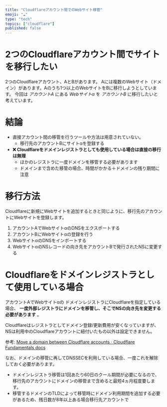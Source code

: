 ```yaml
---
title: "Cloudflareアカウント間でのWebサイト移管"
emoji: "☁"
type: "tech"
topics: ["cloudflare"]
published: false
---
```


# 2つのCloudflareアカウント間でサイトを移行したい

2つのCloudflareアカウント、AとBがあります。
Aには複数のWebサイト（ドメイン）があります。Aのうち1つ以上のWebサイトをBに移行しようとしています。
今回は _アカウントA_ にある _Webサイトα_ を _アカウントB_ に移行したいと考えています。

# 結論

- 直接アカウント間の移管を行うツールや方法は用意されていない。
  - 移行先のアカウントBにサイトαを登録する
- **❌ Cloudflareをドメインレジストラとしても使用している場合は直接の移行は無理**
  - ほかのレジストラに一度ドメインを移管する必要があります
  - ドメインまで含めた移管の場合、時間がかかる＋ドメインの残り期間に注意


# 移行方法

Cloudflareに新規にWebサイトを追加するときと同じように、移行先のアカウントにWebサイトを登録します。

1. アカウントAでWebサイトαのDNSをエクスポートする
2. アカウントBにWebサイトαの登録を行う
3. WebサイトαのDNSをインポートする
4. WebサイトαのNSレコードの向き先をアカウントBで発行されたNSに変更する



# Cloudflareをドメインレジストラとして使用している場合

アカウントAでWebサイトαの ドメインレジストラにCloudflareを指定している場合、 **一度外部レジストラにドメインを移管し、そこでNSの向き先を変更する必要があります** 。

Cloudflareはレジストラとしてドメイン登録/更新費用が安くなっていますが、NSは利用中のCloudflareアカウントに紐付いたもの以外は設定できません。

参考: [Move a domain between Cloudflare accounts · Cloudflare Fundamentals docs](https://developers.cloudflare.com/fundamentals/setup/manage-domains/move-domain)

なお、ドメインの移管に再してDNSSECを利用している場合、一度これを解除しておく必要があります。

- ドメインレジストラ移管は1回あたり60日のクール期間が必要になるので、移行先のアカウントにドメインの移管まで含めると最短4ヵ月程度要します。
- 移管するドメインのTLDによって移管時にドメイン利用期間を追加する必要があるため、残日数が8年以上ある場合移行先アカウントで